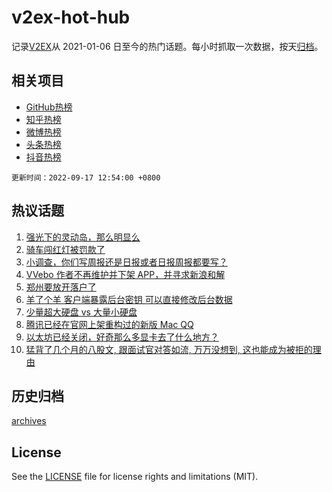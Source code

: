 # v2ex-hot-hub

 记录[V2EX](https://www.v2ex.com/)从 2021-01-06 日至今的热门话题。每小时抓取一次数据，按天[归档](archives)。
 
 ## 相关项目

- [GitHub热榜](https://github.com/lonnyzhang423/github-hot-hub)
- [知乎热榜](https://github.com/lonnyzhang423/zhihu-hot-hub)
- [微博热榜](https://github.com/lonnyzhang423/weibo-hot-hub)
- [头条热榜](https://github.com/lonnyzhang423/toutiao-hot-hub)
- [抖音热榜](https://github.com/lonnyzhang423/douyin-hot-hub)


 `更新时间：2022-09-17 12:54:00 +0800`

## 热议话题

1. [强光下的灵动岛，那么明显么](https://www.v2ex.com/t/880549)
1. [骑车闯红灯被罚款了](https://www.v2ex.com/t/880612)
1. [小调查，你们写周报还是日报或者日报周报都要写？](https://www.v2ex.com/t/880602)
1. [VVebo 作者不再维护并下架 APP，并寻求新浪和解](https://www.v2ex.com/t/880677)
1. [郑州要放开落户了](https://www.v2ex.com/t/880552)
1. [羊了个羊 客户端暴露后台密钥 可以直接修改后台数据](https://www.v2ex.com/t/880541)
1. [少量超大硬盘 vs 大量小硬盘](https://www.v2ex.com/t/880546)
1. [腾讯已经在官网上架重构过的新版 Mac QQ](https://www.v2ex.com/t/880685)
1. [以太坊已经关闭，好奇那么多显卡去了什么地方？](https://www.v2ex.com/t/880544)
1. [猛背了几个月的八股文, 跟面试官对答如流, 万万没想到, 这也能成为被拒的理由](https://www.v2ex.com/t/880727)

## 历史归档

[archives](archives)

## License

See the [LICENSE](LICENSE) file for license rights and limitations (MIT).
